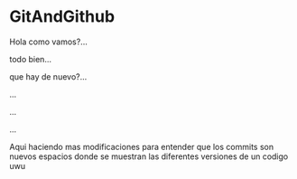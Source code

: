 # GitAndGithub

Hola como vamos?...

todo bien...

que hay de nuevo?...

...

...

...

Aqui haciendo mas modificaciones 
para entender que los commits son nuevos espacios donde se
muestran las diferentes versiones de
un codigo uwu